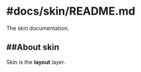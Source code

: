 #docs/skin/README.md
==============

The skin documentation.

##About skin
----------
Skin is the **layout** layer.